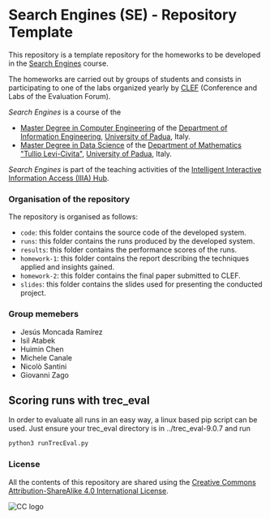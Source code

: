 # Search Engines (SE) - Repository Template

This repository is a template repository for the homeworks to be developed in the [Search Engines](https://iiia.dei.unipd.it/education/search-engines/) course.

The homeworks are carried out by groups of students and consists in participating to one of the labs organized yearly by [CLEF](https://www.clef-initiative.eu/) (Conference and Labs of the Evaluation Forum).

*Search Engines* is a course of the

* [Master Degree in Computer Engineering](https://degrees.dei.unipd.it/master-degrees/computer-engineering/) of the  [Department of Information Engineering](https://www.dei.unipd.it/en/), [University of Padua](https://www.unipd.it/en/), Italy.
* [Master Degree in Data Science](https://datascience.math.unipd.it/) of the  [Department of Mathematics "Tullio Levi-Civita"](https://www.math.unipd.it/en/), [University of Padua](https://www.unipd.it/en/), Italy.

*Search Engines* is part of the teaching activities of the [Intelligent Interactive Information Access (IIIA) Hub](http://iiia.dei.unipd.it/).

### Organisation of the repository ###

The repository is organised as follows:

* `code`: this folder contains the source code of the developed system.
* `runs`: this folder contains the runs produced by the developed system.
* `results`: this folder contains the performance scores of the runs.
* `homework-1`: this folder contains the report describing the techniques applied and insights gained.
* `homework-2`: this folder contains the final paper submitted to CLEF.
* `slides`: this folder contains the slides used for presenting the conducted project.

### Group memebers ###
- Jesús Moncada Ramírez  
- Isil Atabek  
- Huimin Chen  
- Michele Canale  
- Nicolò Santini  
- Giovanni Zago

## Scoring runs with trec_eval ##
In order to evaluate all runs in an easy way, a linux based pip script can be used. Just ensure your trec_eval directory is in ../trec_eval-9.0.7 and run
```sh
python3 runTrecEval.py
```

### License ###

All the contents of this repository are shared using the [Creative Commons Attribution-ShareAlike 4.0 International License](http://creativecommons.org/licenses/by-sa/4.0/).

![CC logo](https://i.creativecommons.org/l/by-sa/4.0/88x31.png)

